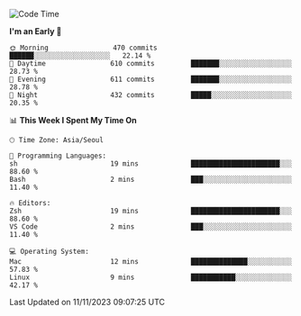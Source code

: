 <!--START_SECTION:waka-->
![Code Time](http://img.shields.io/badge/Code%20Time-1%2C510%20hrs%2055%20mins-blue)

**I'm an Early 🐤** 

```text
🌞 Morning                470 commits         ██████░░░░░░░░░░░░░░░░░░░   22.14 % 
🌆 Daytime                610 commits         ███████░░░░░░░░░░░░░░░░░░   28.73 % 
🌃 Evening                611 commits         ███████░░░░░░░░░░░░░░░░░░   28.78 % 
🌙 Night                  432 commits         █████░░░░░░░░░░░░░░░░░░░░   20.35 % 
```


📊 **This Week I Spent My Time On** 

```text
🕑︎ Time Zone: Asia/Seoul

💬 Programming Languages: 
sh                       19 mins             ██████████████████████░░░   88.60 % 
Bash                     2 mins              ███░░░░░░░░░░░░░░░░░░░░░░   11.40 % 

🔥 Editors: 
Zsh                      19 mins             ██████████████████████░░░   88.60 % 
VS Code                  2 mins              ███░░░░░░░░░░░░░░░░░░░░░░   11.40 % 

💻 Operating System: 
Mac                      12 mins             ██████████████░░░░░░░░░░░   57.83 % 
Linux                    9 mins              ███████████░░░░░░░░░░░░░░   42.17 % 
```


 Last Updated on 11/11/2023 09:07:25 UTC
<!--END_SECTION:waka-->
